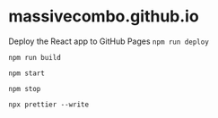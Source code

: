 # massivecombo.github.io

Deploy the React app to GitHub Pages
`npm run deploy`

`npm run build`

`npm start`

`npm stop`

`npx prettier --write`